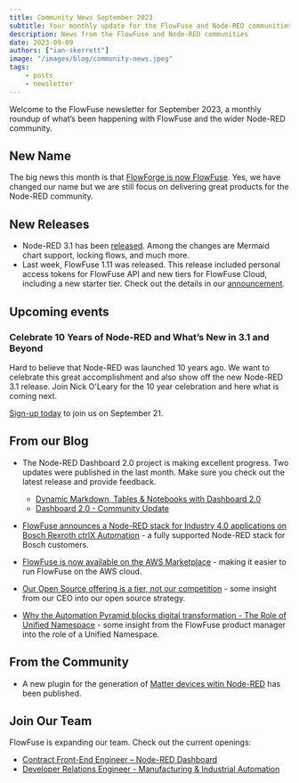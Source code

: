 ```yaml
---
title: Community News September 2023
subtitle: Your monthly update for the FlowFuse and Node-RED communities
description: News from the FlowFuse and Node-RED communities
date: 2023-09-09
authors: ["ian-skerrett"]
image: "/images/blog/community-news.jpeg"
tags:
    - posts
    - newsletter
---
```


Welcome to the FlowFuse newsletter for September 2023, a monthly roundup of what’s been happening with FlowFuse and the wider Node-RED community. 

## New Name

The big news this month is that [FlowForge is now FlowFuse](/blog/2023/08/flowforge-is-now-flowfuse/). Yes, we have changed our name but we are still focus on delivering great products for the Node-RED community.

<!--more-->

## New Releases

* Node-RED 3.1 has been [released](https://nodered.org/blog/2023/09/06/version-3-1-released). Among the changes are Mermaid chart support, locking flows, and much more.
* Last week, FlowFuse 1.11 was released. This release included personal access tokens for FlowFuse API and new tiers for FlowFuse Cloud, including a new starter tier.  Check out the details in our [announcement](/blog/2023/08/flowfuse-1-11-release/).

## Upcoming events

### Celebrate 10 Years of Node-RED and What’s New in 3.1 and Beyond

Hard to believe that Node-RED was launched 10 years ago. We want to celebrate this great accomplishment and also show off the new Node-RED 3.1 release. Join Nick O'Leary for the 10 year celebration and here what is coming next. 

[Sign-up today](/webinars/2023/node-red-10-years/) to join us on September 21. 


## From our Blog

- The Node-RED Dashboard 2.0 project is making excellent progress. Two updates were published in the last month. Make sure you check out the latest release and provide feedback. 
    * [Dynamic Markdown, Tables & Notebooks with Dashboard 2.0](/blog/2023/09/dashboard-notebook-layout/)
    * [Dashboard 2.0 - Community Update](/blog/2023/08/dashboard-community-update/)


- [FlowFuse announces a Node-RED stack for Industry 4.0 applications on Bosch Rexroth ctrlX Automation](/blog/2023/09/bosch-rexroth-announce/) - a fully supported Node-RED stack for Bosch customers.

- [FlowFuse is now available on the AWS Marketplace](/blog/2023/08/aws-marketplace-announce/) - making it easier to run FlowFuse on the AWS cloud.

- [Our Open Source offering is a tier, not our competition](/blog/2023/08/open-source-is-a-tier-not-competition/) - some insight from our CEO into our open source strategy.

- [Why the Automation Pyramid blocks digital transformation - The Role of Unified Namespace](/blog/2023/08/UNS-article/) - some insight from the FlowFuse product manager into the role of a Unified Namespace.

## From the Community

- A new plugin for the generation of [Matter devices witin Node-RED](https://flows.nodered.org/node/@node-red-matter/node-red-matter) has been published. 


## Join Our Team
FlowFuse is expanding our team. Check out the current openings:

- [Contract Front-End Engineer – Node-RED Dashboard](https://boards.greenhouse.io/flowfuse/jobs/4911532004)
- [Developer Relations Engineer - Manufacturing & Industrial Automation](https://boards.greenhouse.io/flowfuse/jobs/4958271004)
